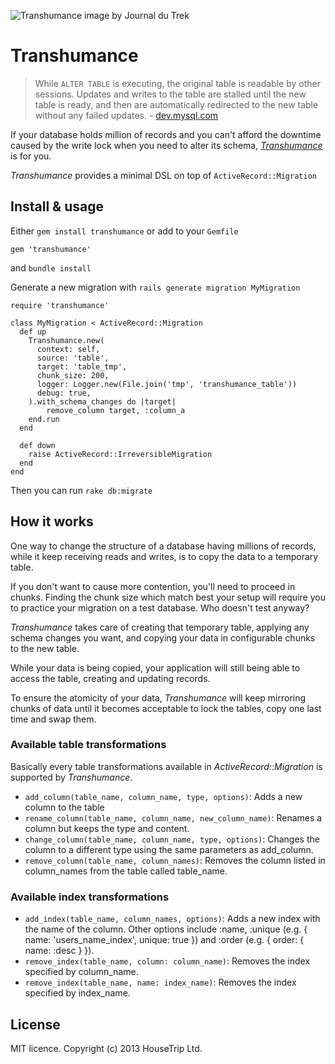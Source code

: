 ![Transhumance image by Journal du Trek](http://www.journaldutrek.com/upload/tr/transhumance-avec-jean-pierre-berger-806/transhumance-avec-jean-pierre-berger-806.jpg)

# Transhumance

> While `ALTER TABLE` is executing, the original table is readable by other sessions. Updates and writes to the table are stalled until the new table is ready, and then are automatically redirected to the new table without any failed updates. - [dev.mysql.com](http://dev.mysql.com/doc/refman/5.1/en/alter-table.html)

If your database holds million of records and you can't afford the downtime caused by the write lock when you need to alter its schema, [*Transhumance*](http://en.wikipedia.org/wiki/Transhumance) is for you.

*Transhumance* provides a minimal DSL on top of `ActiveRecord::Migration`


## Install & usage

Either `gem install transhumance` or add to your `Gemfile`

```
gem 'transhumance'
```

and `bundle install`


Generate a new migration with `rails generate migration MyMigration`

```
require 'transhumance'

class MyMigration < ActiveRecord::Migration
  def up
    Transhumance.new(
      context: self,
      source: 'table',
      target: 'table_tmp',
      chunk_size: 200,
      logger: Logger.new(File.join('tmp', 'transhumance_table'))
      debug: true,
    ).with_schema_changes do |target|
	    remove_column target, :column_a
    end.run
  end

  def down
    raise ActiveRecord::IrreversibleMigration
  end
end
```

Then you can run `rake db:migrate`

## How it works

One way to change the structure of a database having millions of records, while it keep receiving reads and writes, is to copy the data to a temporary table.

If you don't want to cause more contention, you'll need to proceed in chunks. Finding the chunk size which match best your setup will require you to practice your migration on a test database. Who doesn't test anyway?

*Transhumance* takes care of creating that temporary table, applying any schema changes you want, and copying your data in configurable chunks to the new table.

While your data is being copied, your application will still being able to access the table, creating and updating records.

To ensure the atomicity of your data, *Transhumance* will keep mirroring chunks of data until it becomes acceptable to lock the tables, copy one last time and swap them.


### Available table transformations

Basically every table transformations available in *ActiveRecord::Migration* is supported by *Transhumance*.

- `add_column(table_name, column_name, type, options)`: Adds a new column to the table
- `rename_column(table_name, column_name, new_column_name)`: Renames a column but keeps the type and content.
- `change_column(table_name, column_name, type, options)`: Changes the column to a different type using the same parameters as add_column.
- `remove_column(table_name, column_names)`: Removes the column listed in column_names from the table called table_name.


### Available index transformations

- `add_index(table_name, column_names, options)`: Adds a new index with the name of the column. Other options include :name, :unique (e.g. { name: 'users_name_index', unique: true }) and :order (e.g. { order: { name: :desc } }).
- `remove_index(table_name, column: column_name)`: Removes the index specified by column_name.
- `remove_index(table_name, name: index_name)`: Removes the index specified by index_name.


## License

MIT licence. Copyright (c) 2013 HouseTrip Ltd.
